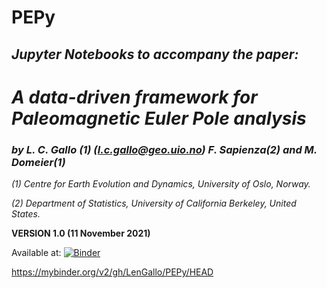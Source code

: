 # PEPy

## ***Jupyter Notebooks to accompany the paper:***
    
# ***A data-driven framework for Paleomagnetic Euler Pole analysis***

### ***by L. C. Gallo (1)*** *(l.c.gallo@geo.uio.no)* ***F. Sapienza(2) and M. Domeier(1)***

*(1) Centre for Earth Evolution and Dynamics, University of Oslo, Norway.*

*(2) Department of Statistics, University of California Berkeley, United States.*

**VERSION 1.0 (11 November 2021)**



Available at: [![Binder](https://mybinder.org/badge_logo.svg)](https://mybinder.org/v2/gh/LenGallo/PEPy/HEAD)

https://mybinder.org/v2/gh/LenGallo/PEPy/HEAD

